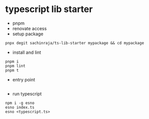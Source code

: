 # typescript lib starter

- pnpm
- renovate access 
- setup package
```shell
pnpx degit sachinraja/ts-lib-starter mypackage && cd mypackage
```
- install and lint
```shell
pnpm i
pnpm lint
pnpm t
```
- entry point
```shell

```
- run typescript 

```shell
npm i -g esno
esno index.ts
esno <typescript.ts>
```
